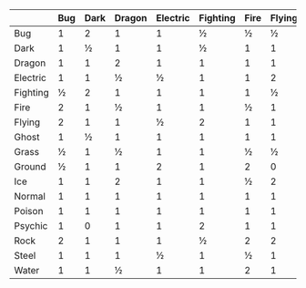 |        |Bug     |Dark    |Dragon  |Electric|Fighting|Fire    |Flying  |Ghost   |Grass   |Ground  |Ice     |Normal  |Poison  |Psychic |Rock    |Steel   |Water   |
|--------|--------|--------|--------|--------|--------|--------|--------|--------|--------|--------|--------|--------|--------|--------|--------|--------|--------|
|Bug     |1       |2       |1       |1       |½       |½       |½       |½       |2       |1       |1       |1       |½       |2       |1       |½       |1       |
|Dark    |1       |½       |1       |1       |½       |1       |1       |2       |1       |1       |1       |1       |1       |2       |1       |½       |1       |
|Dragon  |1       |1       |2       |1       |1       |1       |1       |1       |1       |1       |1       |1       |1       |1       |1       |½       |1       |
|Electric|1       |1       |½       |½       |1       |1       |2       |1       |½       |0       |1       |1       |1       |1       |1       |1       |2       |
|Fighting|½       |2       |1       |1       |1       |1       |½       |0       |1       |1       |2       |2       |½       |½       |2       |2       |1       |
|Fire    |2       |1       |½       |1       |1       |½       |1       |1       |2       |1       |2       |1       |1       |1       |½       |2       |½       |
|Flying  |2       |1       |1       |½       |2       |1       |1       |1       |2       |1       |1       |1       |1       |1       |½       |½       |1       |
|Ghost   |1       |½       |1       |1       |1       |1       |1       |2       |1       |1       |1       |0       |1       |2       |1       |½       |1       |
|Grass   |½       |1       |½       |1       |1       |½       |½       |1       |½       |2       |1       |1       |½       |1       |2       |½       |2       |
|Ground  |½       |1       |1       |2       |1       |2       |0       |1       |½       |1       |1       |1       |2       |1       |2       |2       |1       |
|Ice     |1       |1       |2       |1       |1       |½       |2       |1       |2       |2       |½       |1       |1       |1       |1       |½       |½       |
|Normal  |1       |1       |1       |1       |1       |1       |1       |0       |1       |1       |1       |1       |1       |1       |½       |½       |1       |
|Poison  |1       |1       |1       |1       |1       |1       |1       |½       |2       |½       |1       |1       |½       |1       |½       |0       |1       |
|Psychic |1       |0       |1       |1       |2       |1       |1       |1       |1       |1       |1       |1       |2       |½       |1       |½       |1       |
|Rock    |2       |1       |1       |1       |½       |2       |2       |1       |1       |½       |2       |1       |1       |1       |1       |½       |1       |
|Steel   |1       |1       |1       |½       |1       |½       |1       |1       |1       |1       |2       |1       |1       |1       |2       |½       |½       |
|Water   |1       |1       |½       |1       |1       |2       |1       |1       |½       |2       |1       |1       |1       |1       |2       |1       |½       |
